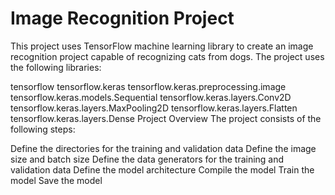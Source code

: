 # Image Recognition Project
This project uses TensorFlow machine learning library to create an image recognition project capable of recognizing cats from dogs. The project uses the following libraries:

tensorflow
tensorflow.keras
tensorflow.keras.preprocessing.image
tensorflow.keras.models.Sequential
tensorflow.keras.layers.Conv2D
tensorflow.keras.layers.MaxPooling2D
tensorflow.keras.layers.Flatten
tensorflow.keras.layers.Dense
Project Overview
The project consists of the following steps:

Define the directories for the training and validation data
Define the image size and batch size
Define the data generators for the training and validation data
Define the model architecture
Compile the model
Train the model
Save the model
